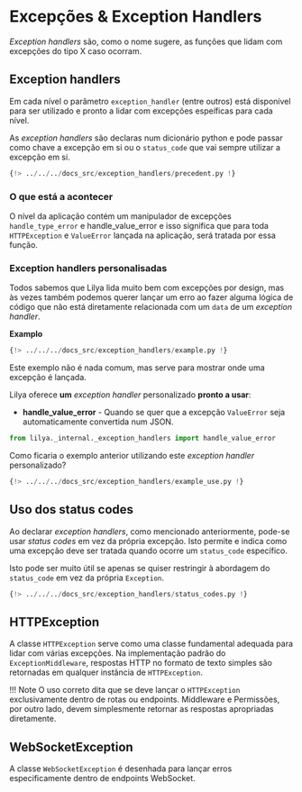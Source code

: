 # Excepções & Exception Handlers

*Exception handlers* são, como o nome sugere, as funções que lidam com excepções do tipo X caso ocorram.

## Exception handlers

Em cada nível o parâmetro `exception_handler` (entre outros) está disponível para ser utilizado e pronto a lidar com
excepções espeíficas para cada nível.

As *exception handlers* são declaras num dicionário python e pode passar como chave a excepção em si ou o `status_code`
que vai sempre utilizar a excepção em si.

```python
{!> ../../../docs_src/exception_handlers/precedent.py !}
```

### O que está a acontecer

O nível da aplicação contém um manipulador de excepções `handle_type_error` e handle_value_error e isso significa que para
toda `HTTPException` e `ValueError` lançada na aplicação, será tratada por essa função.

### Exception handlers personalisadas

Todos sabemos que Lilya lida muito bem com excepções por design, mas às vezes também podemos
querer lançar um erro ao fazer alguma lógica de código que não está diretamente relacionada com um `data` de
um *exception handler*.

**Examplo**

```python
{!> ../../../docs_src/exception_handlers/example.py !}
```

Este exemplo não é nada comum, mas serve para mostrar onde uma excepção é lançada.

Lilya oferece **um** *exception handler* personalizado **pronto a usar**:

* **handle_value_error** - Quando se quer que a excepção `ValueError` seja automaticamente convertida
num JSON.

```python
from lilya._internal._exception_handlers import handle_value_error
```

Como ficaria o exemplo anterior utilizando este *exception handler* personalizado?

```python
{!> ../../../docs_src/exception_handlers/example_use.py !}
```

## Uso dos status codes

Ao declarar *exception handlers*, como mencionado anteriormente, pode-se usar *status codes* em vez da
própria excepção. Isto permite e indica como uma excepção deve ser tratada quando ocorre um `status_code`
específico.

Isto pode ser muito útil se apenas se quiser restringir à abordagem do `status_code` em vez da
própria `Exception`.

```python
{!> ../../../docs_src/exception_handlers/status_codes.py !}
```

## HTTPException

A classe `HTTPException` serve como uma classe fundamental adequada para lidar com várias excepções.
Na implementação padrão do `ExceptionMiddleware`, respostas HTTP no formato de texto simples são retornadas em qualquer instância de `HTTPException`.

!!! Note
    O uso correto dita que se deve lançar o `HTTPException` exclusivamente dentro de rotas ou endpoints.
    Middleware e Permissões, por outro lado, devem simplesmente retornar as respostas apropriadas diretamente.

## WebSocketException

A classe `WebSocketException` é desenhada para lançar erros especificamente dentro de endpoints WebSocket.
